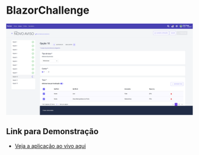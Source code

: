 # BlazorChallenge

![image alt](https://github.com/fabioramos18/BlazorChallenge/blob/8350f0996097d252e9fc3f88f4a060c375562228/projectMainImage.png)

## Link para Demonstração
- [Veja a aplicação ao vivo aqui](https://blazorwebappchallange-czfvgddygfdmf0fp.westeurope-01.azurewebsites.net/avisos)

